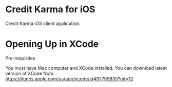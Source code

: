 Credit Karma for iOS
====================
Credit Karma iOS client application.

Opening Up in XCode
===================
Pre-requisites 

You must have Mac computer and XCode installed. You can download latest version of XCode from https://itunes.apple.com/us/app/xcode/id497799835?mt=12
